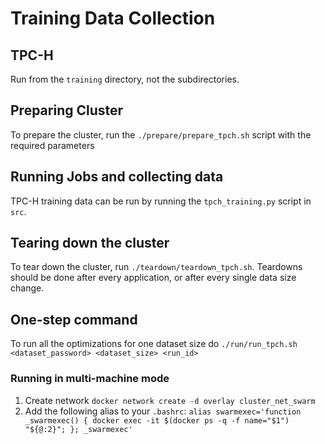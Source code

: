 # Training Data Collection

## TPC-H
Run from the `training` directory, not the subdirectories.

## Preparing Cluster
To prepare the cluster, run the `./prepare/prepare_tpch.sh` script with the required parameters

## Running Jobs and collecting data
TPC-H training data can be run by running the `tpch_training.py` script in `src`.

## Tearing down the cluster
To tear down the cluster, run `./teardown/teardown_tpch.sh`. Teardowns should be done after every application,
or after every single data size change.

## One-step command
To run all the optimizations for one dataset size do
`./run/run_tpch.sh <dataset_password> <dataset_size> <run_id>`

### Running in multi-machine mode
1. Create network `docker network create -d overlay cluster_net_swarm`
2. Add the following alias to your `.bashrc`: `alias swarmexec='function _swarmexec() { docker exec -it $(docker ps -q -f name="$1") "${@:2}"; }; _swarmexec'`